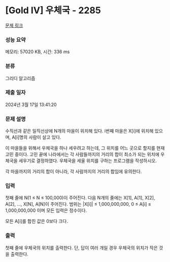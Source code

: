 # [Gold IV] 우체국 - 2285 

[문제 링크](https://www.acmicpc.net/problem/2285) 

### 성능 요약

메모리: 57020 KB, 시간: 336 ms

### 분류

그리디 알고리즘

### 제출 일자

2024년 3월 17일 13:41:20

### 문제 설명

<p>수직선과 같은 일직선상에 N개의 마을이 위치해 있다. i번째 마을은 X[i]에 위치해 있으며, A[i]명의 사람이 살고 있다.</p>

<p>이 마을들을 위해서 우체국을 하나 세우려고 하는데, 그 위치를 어느 곳으로 할지를 현재 고민 중이다. 고민 끝에 나라에서는 각 사람들까지의 거리의 합이 최소가 되는 위치에 우체국을 세우기로 결정하였다. 우체국을 세울 위치를 구하는 프로그램을 작성하시오.</p>

<p>각 마을까지의 거리의 합이 아니라, 각 사람까지의 거리의 합임에 유의한다.</p>

### 입력 

 <p>첫째 줄에 N(1 ≤ N ≤ 100,000)이 주어진다. 다음 N개의 줄에는 X[1], A[1], X[2], A[2], …, X[N], A[N]이 주어진다. 범위는 |X[i]| ≤ 1,000,000,000, 0 ≤ A[i] ≤ 1,000,000,000 이며 모든 입력은 정수이다.</p>

<p>모든 A[i]를 합친 값은 0보다 크다.</p>

### 출력 

 <p>첫째 줄에 우체국의 위치를 출력한다. 단, 답이 여러 개일 경우 우체국의 위치가 작은 것을 출력한다.</p>

